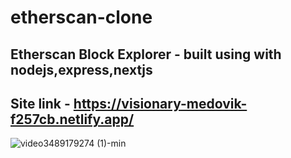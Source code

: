 # etherscan-clone

## Etherscan Block Explorer - built using with nodejs,express,nextjs

## Site link - https://visionary-medovik-f257cb.netlify.app/


![video3489179274 (1)-min](https://user-images.githubusercontent.com/71592960/233635225-711a450e-5ff5-49b4-9603-eeb5f68bc052.gif)
